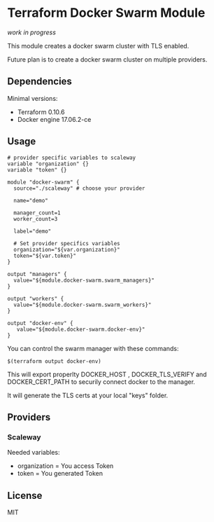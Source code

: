 
# Terraform Docker Swarm Module

_work in progress_

This module creates a docker swarm cluster with TLS enabled.

Future plan is to create a docker swarm cluster on multiple providers.

## Dependencies

Minimal versions:

- Terraform 0.10.6
- Docker engine 17.06.2-ce

## Usage

```
# provider specific variables to scaleway
variable "organization" {}
variable "token" {}

module "docker-swarm" {
  source="./scaleway" # choose your provider

  name="demo"

  manager_count=1
  worker_count=3
  
  label="demo"
  
  # Set provider specifics variables
  organization="${var.organization}"
  token="${var.token}"
}

output "managers" {
  value="${module.docker-swarm.swarm_managers}"
}

output "workers" {
  value="${module.docker-swarm.swarm_workers}"
}

output "docker-env" {
   value="${module.docker-swarm.docker-env}"
}
```

You can control the swarm manager with these commands:

```
$(terraform output docker-env)
```

This will export properlty DOCKER\_HOST , DOCKER\_TLS\_VERIFY and DOCKER\_CERT\_PATH to securily connect docker to the manager.

It will generate the TLS certs at your local "keys" folder.

## Providers

### Scaleway

Needed variables:

  - organization = You access Token
  - token = You generated Token

## License

MIT

